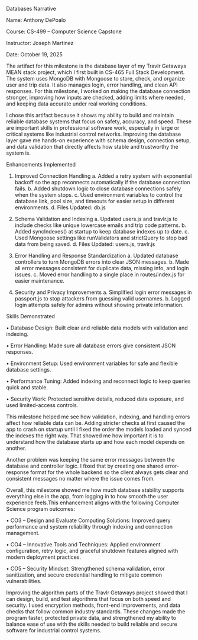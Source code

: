 
Databases Narrative

Name: Anthony DePoalo 

Course: CS-499 – Computer Science Capstone 

Instructor: Joseph Martinez 

Date: October 19, 2025

The artifact for this milestone is the database layer of my Travlr Getaways MEAN stack project, which I first built in CS-465 Full Stack Development. The system uses MongoDB with Mongoose to store, check, and organize user and trip data. It also manages login, error handling, and clean API responses. For this milestone, I worked on making the database connection stronger, improving how inputs are checked, adding limits where needed, and keeping data accurate under real working conditions. 
  
I chose this artifact because it shows my ability to build and maintain reliable database systems that focus on safety, accuracy, and speed. These are important skills in professional software work, especially in large or critical systems like industrial control networks. Improving the database layer gave me hands-on experience with schema design, connection setup, and data validation that directly affects how stable and trustworthy the system is.

Enhancements Implemented 

1.	Improved Connection Handling 
a. Added a retry system with exponential backoff so the app reconnects automatically if the database connection fails. 
b. Added shutdown logic to close database connections safely when the system stops. 
c. Used environment variables to control the database link, pool size, and timeouts for easier setup in different environments. 
d. Files Updated: db.js

2.	Schema Validation and Indexing 
a. Updated users.js and travlr.js to include checks like unique lowercase emails and trip code patterns. 
b. Added syncIndexes() at startup to keep database indexes up to date. 
c. Used Mongoose settings like runValidators and strictQuery to stop bad data from being saved. 
d. Files Updated: users.js, travlr.js

3.	Error Handling and Response Standardization 
a. Updated database controllers to turn MongoDB errors into clear JSON messages. 
b. Made all error messages consistent for duplicate data, missing info, and login issues.
 c. Moved error handling to a single place in routes/index.js for easier maintenance.

4.	Security and Privacy Improvements 
a. Simplified login error messages in passport.js to stop attackers from guessing valid usernames. 
b. Logged login attempts safely for admins without showing private information.

Skills Demonstrated 

• Database Design: Built clear and reliable data models with validation and indexing. 

• Error Handling: Made sure all database errors give consistent JSON responses. 

• Environment Setup: Used environment variables for safe and flexible database settings. 

• Performance Tuning: Added indexing and reconnect logic to keep queries quick and stable. 

• Security Work: Protected sensitive details, reduced data exposure, and used limited-access controls.
	
This milestone helped me see how validation, indexing, and handling errors affect how reliable data can be. Adding stricter checks at first caused the app to crash on startup until I fixed the order the models loaded and synced the indexes the right way. That showed me how important it is to understand how the database starts up and how each model depends on another. 

Another problem was keeping the same error messages between the database and controller logic. I fixed that by creating one shared error-response format for the whole backend so the client always gets clear and consistent messages no matter where the issue comes from. 

Overall, this milestone showed me how much database stability supports everything else in the app, from logging in to how smooth the user experience feels.This enhancement aligns with the following Computer Science program outcomes: 

•	CO3 – Design and Evaluate Computing Solutions: Improved query performance and system reliability through indexing and connection management. 

•	CO4 – Innovative Tools and Techniques: Applied environment configuration, retry logic, and graceful shutdown features aligned with modern deployment practices.

•	CO5 – Security Mindset: Strengthened schema validation, error sanitization, and secure credential handling to mitigate common vulnerabilities.


Improving the algorithm parts of the Travlr Getaways project showed that I can design, build, and test algorithms that focus on both speed and security. I used encryption methods, front-end improvements, and data checks that follow common industry standards. These changes made the program faster, protected private data, and strengthened my ability to balance ease of use with the skills needed to build reliable and secure software for industrial control systems.
